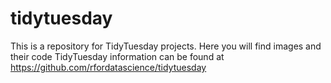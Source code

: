 # tidytuesday
This is a repository for TidyTuesday projects.
Here you will find images and their code
TidyTuesday information can be found at https://github.com/rfordatascience/tidytuesday
